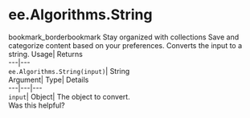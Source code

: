  
#  ee.Algorithms.String
bookmark_borderbookmark Stay organized with collections  Save and categorize content based on your preferences.
Converts the input to a string. 
Usage| Returns  
---|---  
`ee.Algorithms.String(input)`| String  
Argument| Type| Details  
---|---|---  
`input`| Object| The object to convert.  
Was this helpful?
